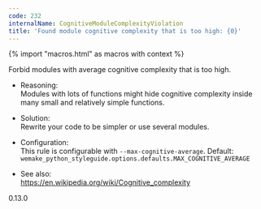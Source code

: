```yaml
---
code: 232
internalName: CognitiveModuleComplexityViolation
title: 'Found module cognitive complexity that is too high: {0}'
---
```


{% import "macros.html" as macros with context %}

Forbid modules with average cognitive complexity that is too high.

  - Reasoning:  
    Modules with lots of functions might hide cognitive complexity
    inside many small and relatively simple functions.

  - Solution:  
    Rewrite your code to be simpler or use several modules.

  - Configuration:  
    This rule is configurable with `--max-cognitive-average`. Default:
    `wemake_python_styleguide.options.defaults.MAX_COGNITIVE_AVERAGE`

  - See also:  
    <https://en.wikipedia.org/wiki/Cognitive_complexity>

<div class="versionadded">

0.13.0

</div>